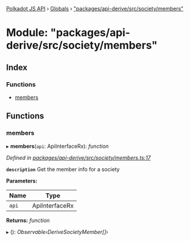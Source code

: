 [Polkadot JS API](../README.md) › [Globals](../globals.md) › ["packages/api-derive/src/society/members"](_packages_api_derive_src_society_members_.md)

# Module: "packages/api-derive/src/society/members"

## Index

### Functions

* [members](_packages_api_derive_src_society_members_.md#members)

## Functions

###  members

▸ **members**(`api`: ApiInterfaceRx): *function*

*Defined in [packages/api-derive/src/society/members.ts:17](https://github.com/polkadot-js/api/blob/fcfcbb2d9/packages/api-derive/src/society/members.ts#L17)*

**`description`** Get the member info for a society

**Parameters:**

Name | Type |
------ | ------ |
`api` | ApiInterfaceRx |

**Returns:** *function*

▸ (): *Observable‹DeriveSocietyMember[]›*
